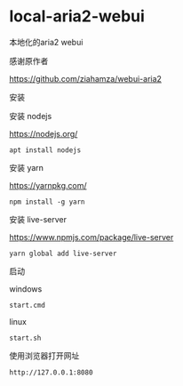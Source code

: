 # local-aria2-webui

本地化的aria2 webui

感谢原作者 

https://github.com/ziahamza/webui-aria2

安装

安装 nodejs

https://nodejs.org/

```shell
apt install nodejs
```
安装 yarn

https://yarnpkg.com/

```shell
npm install -g yarn
```
安装 live-server

https://www.npmjs.com/package/live-server

```shell
yarn global add live-server

```


启动


windows

```shell
start.cmd
```

linux 

```shell
start.sh
```

使用浏览器打开网址

```txt
http://127.0.0.1:8080
```
